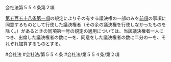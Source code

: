 会社法第５５４条第２項

[第五百五十八条第一項](会社法＿＿＿＿第５５８条第１項)の規定によりその有する議決権の一部のみを[前項](会社法＿＿＿＿第５５４条第１項)の事項に同意するものとして行使した議決権者（その余の議決権を行使しなかったものを除く。）があるときの同項第一号の規定の適用については、当該議決権者一人につき、出席した議決権者の数に一を、同意をした議決権者の数に二分の一を、それぞれ加算するものとする。

#会社法
#会社法/第５５４条
#会社法/第５５４条/第２項
